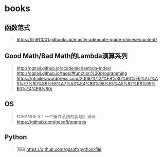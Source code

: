 # books

## 函数范式
> https://llh911001.gitbooks.io/mostly-adequate-guide-chinese/content/

## Good Math/Bad Math的Lambda演算系列
> http://cgnail.github.io/academic/lambda-index/
> http://cgnail.github.io/tags/#function%20programming
> https://pfmiles.wordpress.com/2009/11/12/%E9%80%90%E6%AD%A5%E7%90%86%E8%A7%A3%E4%B8%98%E5%A5%87%E6%95%B0%E4%B8%80/

## OS
>《ORANGE’S：一个操作系统的实现》源码
> https://github.com/gdsoft/oranges

## Python
> 源码
> https://github.com/gdsoft/python-file
